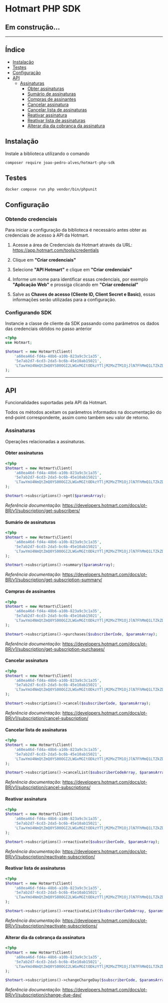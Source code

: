 # Hotmart PHP SDK
## Em construção...

---

## Índice

- [Instalação](#instalação)
- [Testes](#testes)
- [Configuração](#configuração)
- [API](#api)
    - [Assinaturas](#assinaturas)
        - [Obter assinaturas](#obter-assinaturas)
        - [Sumário de assinaturas](#sumário-de-assinaturas)
        - [Compras de assinantes](#compras-de-assinantes)
        - [Cancelar assinatura](#cancelar-assinatura)
        - [Cancelar lista de assinaturas](#cancelar-lista-de-assinaturas)
        - [Reativar assinatura](#reativar-assinatura)
        - [Reativar lista de assinaturas](#reativar-lista-de-assinaturas)
        - [Alterar dia da cobrança da assinatura](#alterar-dia-da-cobrança-da-assinatura)

## Instalação

Instale a biblioteca utilizando o comando

`composer require joao-pedro-alves/hotmart-php-sdk`

## Testes

`docker compose run php vendor/bin/phpunit`

## Configuração

### Obtendo credenciais

Para iniciar a configuração da biblioteca é necessário antes obter as credenciais de acesso à API da Hotmart.

1. Acesse a área de Credenciais da Hotmart através da URL: https://app.hotmart.com/tools/credentials

2. Clique em **"Criar credenciais"**

3. Selecione **"API Hotmart"** e clique em **"Criar credenciais"**

4. Informe um nome para identificar essas credenciais, por exemplo **"Aplicação Web"** e prossiga clicando em **"Criar credencial"**

5. Salve as **Chaves de acesso (Cliente ID, Client Secret e Basic)**, essas informações serão utilizadas para a configuração.

### Configurando SDK

Instancie a classe de cliente da SDK passando como parâmetros os dados das credenciais obtidos no passo anterior

```php
<?php
use Hotmart;

$hotmart = new Hotmart\Client(
    'a60ea46d-fd4a-48b6-a10b-823a9c3c1a35',
    '5e7ab2d7-6cd3-2da5-bc6b-45e10ab15021',
    'LTawYmU4NmQtZmQ0YS00OGI2LWGxMGItODkzYTljM2MxZTM1OjJlN7FhMmQ1LTZkZDctNJRmNS1iZTliLTk1ZTIwYmIxNTB1MX'
);
```

---

## API

Funcionalidades suportadas pela API da Hotmart.

Todos os métodos aceitam os parâmetros informados na documentação do end-point correspondente, assim como também seu valor de retorno.

### Assinaturas

Operações relacionadas a assinaturas.

#### Obter assinaturas

```php
<?php
$hotmart = new Hotmart\Client(
    'a60ea46d-fd4a-48b6-a10b-823a9c3c1a35',
    '5e7ab2d7-6cd3-2da5-bc6b-45e10ab15021',
    'LTawYmU4NmQtZmQ0YS00OGI2LWGxMGItODkzYTljM2MxZTM1OjJlN7FhMmQ1LTZkZDctNJRmNS1iZTliLTk1ZTIwYmIxNTB1MX'
);

$hotmart->subscriptions()->get($paramsArray);
```

*Referência documentação:* https://developers.hotmart.com/docs/pt-BR/v1/subscription/get-subscribers/

#### Sumário de assinaturas

```php
<?php
$hotmart = new Hotmart\Client(
    'a60ea46d-fd4a-48b6-a10b-823a9c3c1a35',
    '5e7ab2d7-6cd3-2da5-bc6b-45e10ab15021',
    'LTawYmU4NmQtZmQ0YS00OGI2LWGxMGItODkzYTljM2MxZTM1OjJlN7FhMmQ1LTZkZDctNJRmNS1iZTliLTk1ZTIwYmIxNTB1MX'
);

$hotmart->subscriptions()->summary($paramsArray);
```

*Referência documentação:* https://developers.hotmart.com/docs/pt-BR/v1/subscription/get-subscription-summary/

#### Compras de assinantes

```php
<?php
$hotmart = new Hotmart\Client(
    'a60ea46d-fd4a-48b6-a10b-823a9c3c1a35',
    '5e7ab2d7-6cd3-2da5-bc6b-45e10ab15021',
    'LTawYmU4NmQtZmQ0YS00OGI2LWGxMGItODkzYTljM2MxZTM1OjJlN7FhMmQ1LTZkZDctNJRmNS1iZTliLTk1ZTIwYmIxNTB1MX'
);

$hotmart->subscriptions()->purchases($subscriberCode, $paramsArray);
```

*Referência documentação:* https://developers.hotmart.com/docs/pt-BR/v1/subscription/get-subscription-purchases/

#### Cancelar assinatura

```php
<?php
$hotmart = new Hotmart\Client(
    'a60ea46d-fd4a-48b6-a10b-823a9c3c1a35',
    '5e7ab2d7-6cd3-2da5-bc6b-45e10ab15021',
    'LTawYmU4NmQtZmQ0YS00OGI2LWGxMGItODkzYTljM2MxZTM1OjJlN7FhMmQ1LTZkZDctNJRmNS1iZTliLTk1ZTIwYmIxNTB1MX'
);

$hotmart->subscriptions()->cancel($subscriberCode, $paramsArray);
```

*Referência documentação:* https://developers.hotmart.com/docs/pt-BR/v1/subscription/cancel-subscription/

#### Cancelar lista de assinaturas

```php
<?php
$hotmart = new Hotmart\Client(
    'a60ea46d-fd4a-48b6-a10b-823a9c3c1a35',
    '5e7ab2d7-6cd3-2da5-bc6b-45e10ab15021',
    'LTawYmU4NmQtZmQ0YS00OGI2LWGxMGItODkzYTljM2MxZTM1OjJlN7FhMmQ1LTZkZDctNJRmNS1iZTliLTk1ZTIwYmIxNTB1MX'
);

$hotmart->subscriptions()->cancelList($subscriberCodeArray, $paramsArray);
```

*Referência documentação:* https://developers.hotmart.com/docs/pt-BR/v1/subscription/cancel-subscriptions/

#### Reativar assinatura

```php
<?php
$hotmart = new Hotmart\Client(
    'a60ea46d-fd4a-48b6-a10b-823a9c3c1a35',
    '5e7ab2d7-6cd3-2da5-bc6b-45e10ab15021',
    'LTawYmU4NmQtZmQ0YS00OGI2LWGxMGItODkzYTljM2MxZTM1OjJlN7FhMmQ1LTZkZDctNJRmNS1iZTliLTk1ZTIwYmIxNTB1MX'
);

$hotmart->subscriptions()->reactivate($subscriberCode, $paramsArray);
```

*Referência documentação:* https://developers.hotmart.com/docs/pt-BR/v1/subscription/reactivate-subscription/

#### Reativar lista de assinaturas

```php
<?php
$hotmart = new Hotmart\Client(
    'a60ea46d-fd4a-48b6-a10b-823a9c3c1a35',
    '5e7ab2d7-6cd3-2da5-bc6b-45e10ab15021',
    'LTawYmU4NmQtZmQ0YS00OGI2LWGxMGItODkzYTljM2MxZTM1OjJlN7FhMmQ1LTZkZDctNJRmNS1iZTliLTk1ZTIwYmIxNTB1MX'
);

$hotmart->subscriptions()->reactivateList($subscriberCodeArray, $paramsArray);
```

*Referência documentação:* https://developers.hotmart.com/docs/pt-BR/v1/subscription/reactivate-subscriptions/

#### Alterar dia da cobrança da assinatura

```php
<?php
$hotmart = new Hotmart\Client(
    'a60ea46d-fd4a-48b6-a10b-823a9c3c1a35',
    '5e7ab2d7-6cd3-2da5-bc6b-45e10ab15021',
    'LTawYmU4NmQtZmQ0YS00OGI2LWGxMGItODkzYTljM2MxZTM1OjJlN7FhMmQ1LTZkZDctNJRmNS1iZTliLTk1ZTIwYmIxNTB1MX'
);

$hotmart->subscriptions()->changeChargeDay($subscriberCode, $paramsArray);
```

*Referência documentação:* https://developers.hotmart.com/docs/pt-BR/v1/subscription/change-due-day/